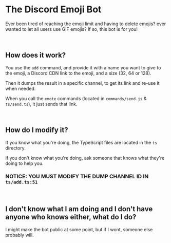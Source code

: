 # The Discord Emoji Bot
Ever been tired of reaching the emoji limit and having to delete emojis? ever wanted to let all users use GIF emojis? If so, this bot is for you!

&nbsp;
## How does it work?
You use the `add` command, and provide it with a name you want to give to the emoji, a Discord CDN link to the emoji, and a size (32, 64 or 128).

Then it dumps the result in a specific channel, to get its link and re-use it when needed.

When you call the `emote` commands (located in `commands/send.js` & `ts/send.ts`), it just sends that link.

&nbsp;
## How do I modify it?

If you know what you're doing, the TypeScript files are located in the `ts` directory.

If you don't know what you're doing, ask someone that knows what they're doing to help you.

### NOTICE: YOU MUST MODIFY THE DUMP CHANNEL ID IN `ts/add.ts:51` 


&nbsp;
## I don't know what I am doing and I don't have anyone who knows either, what do I do?
I might make the bot public at some point, but if I wont, someone else probably will.